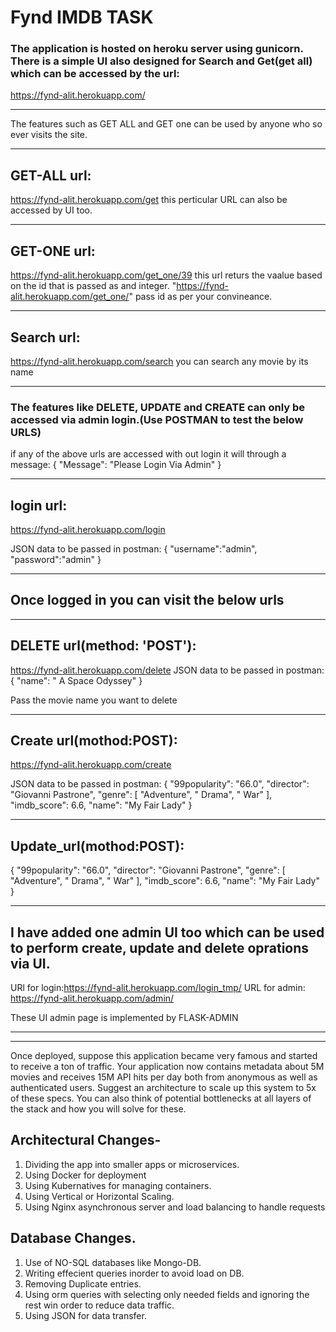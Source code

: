 # Fynd IMDB TASK

### The application is hosted on heroku server using gunicorn. There is a simple UI also designed for Search and Get(get all) which can be accessed by the url: 
https://fynd-alit.herokuapp.com/

***

The features such as GET ALL and GET one can be used by anyone who so ever visits the site.

***

## GET-ALL url:
 https://fynd-alit.herokuapp.com/get this perticular URL can also be accessed by UI too.

***

## GET-ONE url: 
https://fynd-alit.herokuapp.com/get_one/39 
this url returs the vaalue based on the id that is passed as and integer. "https://fynd-alit.herokuapp.com/get_one/<id>"
pass id as per your convineance.

***

## Search url:
https://fynd-alit.herokuapp.com/search
you can search any movie by its name

***

### The features like DELETE, UPDATE and CREATE can only be accessed via admin login.(Use POSTMAN to test the below URLS)

if any of the above urls are accessed with out login it will through a message:
{
    "Message": "Please Login Via Admin"
}

***

## login url:
https://fynd-alit.herokuapp.com/login

JSON data to be passed in  postman:
{
"username":"admin",
"password":"admin"
}

***

## **Once logged in you can visit the below urls**

***

## DELETE url(method: 'POST'):
https://fynd-alit.herokuapp.com/delete
JSON data to be passed in  postman:
{
"name": " A Space Odyssey"
}

Pass the movie name you want to delete

***

## Create url(mothod:POST):
https://fynd-alit.herokuapp.com/create

JSON data to be passed in  postman:
 {
        "99popularity": "66.0",
        "director": "Giovanni Pastrone",
        "genre": [
            "Adventure",
            " Drama",
            " War"
        ],
        "imdb_score": 6.6,
        "name": "My Fair Lady"
    }


***

## Update_url(mothod:POST):

 {
        "99popularity": "66.0",
        "director": "Giovanni Pastrone",
        "genre": [
            "Adventure",
            " Drama",
            " War"
        ],
        "imdb_score": 6.6,
        "name": "My Fair Lady"
    }

***

## I have added one admin UI too which can be used to perform create, update and delete oprations via UI.

URl for login:https://fynd-alit.herokuapp.com/login_tmp/
URL for admin: https://fynd-alit.herokuapp.com/admin/

These UI admin page is implemented by FLASK-ADMIN

***

***

Once deployed, suppose this application became very famous and started to receive a
ton of traffic. Your application now contains metadata about 5M movies and receives
15M API hits per day both from anonymous as well as authenticated users. Suggest an
architecture to scale up this system to 5x of these specs. You can also think of potential
bottlenecks at all layers of the stack and how you will solve for these.

## Architectural Changes- 
1. Dividing the app into smaller apps or microservices.
2. Using Docker for deployment
3. Using Kubernatives for managing containers.
4. Using Vertical or Horizontal Scaling.
5. Using Nginx asynchronous server and load balancing to handle requests 

## Database Changes.
1. Use of NO-SQL databases like Mongo-DB.
2. Writing effecient queries inorder to avoid load on DB.
3. Removing Duplicate entries.
4. Using orm queries with selecting only needed fields and ignoring the rest win order to  reduce data traffic.
5. Using JSON for data transfer.